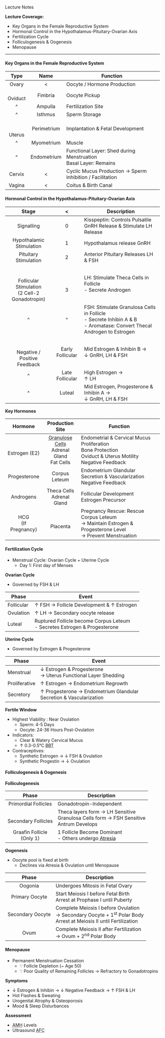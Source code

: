 Lecture Notes

**Lecture Coverage:**
- Key Organs in the Female Reproductive System
- Hormonal Control in the Hypothalamus-Pituitary-Ovarian Axis
- Fertilization Cycle
- Folliculogenesis & Oogenesis
- Menopause

---
#### **Key Organs in the Female Reproductive System**
|      Type      |    Name     | Function                                                           |
| :------------: | :---------: | ------------------------------------------------------------------ |
|     Ovary      |      <      | Oocyte / Hormone Production                                        |
|  <br>Oviduct   |   Fimbria   | Oocyte Pickup                                                      |
|       ^        |   Ampulla   | Fertilization Site                                                 |
|       ^        |   Isthmus   | Sperm Storage                                                      |
| <br><br>Uterus | Perimetrium | Implantation & Fetal Development                                   |
|       ^        | Myometrium  | Muscle                                                             |
|       ^        | Endometrium | Functional Layer: Shed during Menstruation<br>Basal Layer: Remains |
|     Cervix     |      <      | Cyclic Mucus Production → Sperm Inhibition / Facilitation          |
|     Vagina     |      <      | Coitus & Birth Canal                                               |

#### **Hormonal Control in the Hypothalamus-Pituitary-Ovarian Axis**
|                           Stage                           |        <         | Description                                                                                                               |
| :-------------------------------------------------------: | :--------------: | ------------------------------------------------------------------------------------------------------------------------- |
|                        Signalling                         |        0         | Kisspeptin: Controls Pulsatile GnRH Release & Stimulate LH Release                                                        |
|                 Hypothalamic Stimulation                  |        1         | Hypothalamus release GnRH                                                                                                 |
|                   Pituitary Stimulation                   |        2         | Anterior Pituitary Releases LH & FSH                                                                                      |
| <br><br>Follicular Stimulation<br>(2 Cell-2 Gonadotropin) |    <br><br>3     | LH: Stimulate Theca Cells in Follicle<br>- Secrete Androgen                                                               |
|                             ^                             |        ^         | FSH: Stimulate Granulosa Cells in Follicle<br>- Secrete Inhibin A & B<br>- Aromatase: Convert Thecal Androgen to Estrogen |
|         <br><br>Negative / Positive <br>Feedback          | Early Follicular | Mid Estrogen & Inhibin B →<br>↓ GnRH, LH & FSH                                                                            |
|                             ^                             | Late Follicular  | High Estrogen → <br>↑ LH                                                                                                  |
|                             ^                             |      Luteal      | Mid Estrogen, Progesterone & Inhibin A →<br>↓ GnRH, LH & FSH                                                              |

**Key Hormones**

|        Hormone        |                                        Production Site                                         | Function                                                                                                        |
| :-------------------: | :--------------------------------------------------------------------------------------------: | --------------------------------------------------------------------------------------------------------------- |
|   <br>Estrogen (E2)   | <abbr Title="Thecal Androgen to Estrogen">Granulose Cells</abbr><br>Adrenal Gland<br>Fat Cells | Endometrial & Cervical Mucus Proliferation<br>Bone Protection<br>Oviduct & Uterus Motility<br>Negative Feedback |
|     Progesterone      |                                         Corpus Leteum                                          | Endometrium Glandular Secretion & Vascularization<br>Negative Feedback                                          |
|       Androgens       |                                  Theca Cells<br>Adrenal Gland                                  | Follicular Development<br>Estrogen Precursor                                                                    |
| HCG<br>(If Pregnancy) |                                          <br>Placenta                                          | Pregnancy Rescue: Rescue Corpus Leteum<br>→ Maintain Estrogen & Progesterone Level<br>→ Prevent Menstruation    |

#### **Fertilization Cycle**
- Menstrual Cycle: Ovarian Cycle + Uterine Cycle
	- Day 1: First day of Menses

**Ovarian Cycle**
- Governed by FSH & LH

| Phase      | Event                                                                        |
| ---------- | ---------------------------------------------------------------------------- |
| Follicular | ↑ FSH → Follicle Development & ↑ Estrogen                                    |
| Ovulation  | ↑ LH → Secondary oocyte release                                              |
| Luteal     | Ruptured Follicle become Corpus Leteum<br>- Secretes Estrogen & Progesterone |
**Uterine Cycle**
- Governed by Estrogen & Progesterone

| Phase         | Event                                                              |
| ------------- | ------------------------------------------------------------------ |
| Menstrual     | ↓ Estrogen & Progesterone<br>→ Uterus Functional Layer Shedding    |
| Proliferative | ↑ Estrogen → Endometrium Regrowth                                  |
| Secretory     | ↑ Progesterone → Endometrium Glandular Secretion & Vascularization |

**Fertile Window**
- Highest Viability : Near Ovulation
	- Sperm: 4-5 Days
	- Oocyte: 24-36 Hours Post-Ovulation
- Indicators: 
	- Clear & Watery Cervical Mucus
	- ↑ 0.3-0.5°C <abbr Title="Basal Body Temperature">BBT</abbr>
- Contraceptives:
	- Synthetic Estrogen → ↓ FSH & Ovulation
	- Synthetic Progestin → ↓ Ovulation

#### **Folliculogenesis & Oogenesis**
**Folliculogenesis**

|            Phase             | Description                                                                                                       |
| :--------------------------: | ----------------------------------------------------------------------------------------------------------------- |
|     Primordial Follicles     | Gonadotropin-Independent                                                                                          |
|   <br>Secondary Follicles    | Theca layers form → LH Sensitive<br>Granulosa Cells form → FSH Sensitive<br>Antrum Develops                       |
| Graafin Follicle<br>(Only 1) | 1 Follicle Become Dominant<br>- Others undergo <abbr Title="Degeneration by Programmed Cell Death">Atresia</abbr> |

**Oogenesis**
- Oocyte pool is fixed at birth
	- Declines via Atresia & Ovulation until Menopause

|      Phase       | Description                                                                                                                       |
| :--------------: | --------------------------------------------------------------------------------------------------------------------------------- |
|     Oogonia      | Undergoes Mitosis in Fetal Ovary                                                                                                  |
|  Primary Oocyte  | Start Meiosis I before Fetal Birth<br>Arrest at Prophase I until Puberty                                                          |
| Secondary Oocyte | Complete Meiosis I before Ovulation<br>→ Secondary Oocyte + 1<sup>st</sup> Polar Body<br>Arrest at Meiosis II until Fertilization |
|       Ovum       | Complete Meiosis II after Fertilization<br>→ Ovum + 2<sup>nd</sup> Polar Body                                                     |


#### **Menopause**
- Permanent Menstruation Cessation
	- ∵ Follicle Depletion (~ Age 50)
	- ∵ Poor Quality of Remaining Follicles → Refractory to Gonadotropins

**Symptoms**
- ↓ Estrogen & Inhibin → ↓ Negative Feedback → ↑ FSH & LH
- Hot Flashes & Sweating
- Urogenital Atrophy & Osteoporosis
- Mood & Sleep Disturbances

**Assessment**
- <abbr Title="Anti-Mullerian Hormone">AMH</abbr> Levels
- Ultrasound <abbr Title="Antral Follicle Count">AFC</abbr>